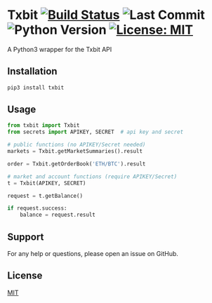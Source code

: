 # Txbit [![Build Status](https://travis-ci.com/AD-Ventures/txbit.svg?branch=main)](https://travis-ci.com/AD-Ventures/txbit) ![Last Commit](https://img.shields.io/github/last-commit/AD-Ventures/txbit) ![Python Version](https://img.shields.io/badge/python-3.4%2B-green)  [![License: MIT](https://img.shields.io/badge/License-MIT-yellow.svg)](https://github.com/AD-Ventures/txbit/blob/main/LICENSE)


A Python3 wrapper for the Txbit API

## Installation

```bash
pip3 install txbit
```

## Usage

```python
from txbit import Txbit
from secrets import APIKEY, SECRET  # api key and secret

# public functions (no APIKEY/Secret needed)
markets = Txbit.getMarketSummaries().result

order = Txbit.getOrderBook('ETH/BTC').result

# market and account functions (require APIKEY/Secret)
t = Txbit(APIKEY, SECRET)

request = t.getBalance()

if request.success:
    balance = request.result
```

## Support

For any help or questions, please open an issue on GitHub.

## License

[MIT](https://github.com/AD-Ventures/txbit/blob/master/LICENSE)
